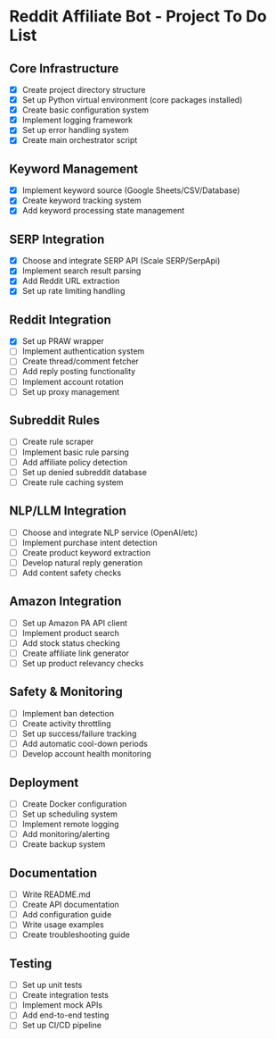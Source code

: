 # Reddit Affiliate Bot - Project To Do List

## Core Infrastructure
- [x] Create project directory structure
- [x] Set up Python virtual environment (core packages installed)
- [x] Create basic configuration system
- [x] Implement logging framework
- [x] Set up error handling system
- [x] Create main orchestrator script

## Keyword Management
- [x] Implement keyword source (Google Sheets/CSV/Database)
- [x] Create keyword tracking system
- [x] Add keyword processing state management

## SERP Integration
- [x] Choose and integrate SERP API (Scale SERP/SerpApi)
- [x] Implement search result parsing
- [x] Add Reddit URL extraction
- [x] Set up rate limiting handling

## Reddit Integration
- [x] Set up PRAW wrapper
- [ ] Implement authentication system
- [ ] Create thread/comment fetcher
- [ ] Add reply posting functionality
- [ ] Implement account rotation
- [ ] Set up proxy management

## Subreddit Rules
- [ ] Create rule scraper
- [ ] Implement basic rule parsing
- [ ] Add affiliate policy detection
- [ ] Set up denied subreddit database
- [ ] Create rule caching system

## NLP/LLM Integration
- [ ] Choose and integrate NLP service (OpenAI/etc)
- [ ] Implement purchase intent detection
- [ ] Create product keyword extraction
- [ ] Develop natural reply generation
- [ ] Add content safety checks

## Amazon Integration
- [ ] Set up Amazon PA API client
- [ ] Implement product search
- [ ] Add stock status checking
- [ ] Create affiliate link generator
- [ ] Set up product relevancy checks

## Safety & Monitoring
- [ ] Implement ban detection
- [ ] Create activity throttling
- [ ] Set up success/failure tracking
- [ ] Add automatic cool-down periods
- [ ] Develop account health monitoring

## Deployment
- [ ] Create Docker configuration
- [ ] Set up scheduling system
- [ ] Implement remote logging
- [ ] Add monitoring/alerting
- [ ] Create backup system

## Documentation
- [ ] Write README.md
- [ ] Create API documentation
- [ ] Add configuration guide
- [ ] Write usage examples
- [ ] Create troubleshooting guide

## Testing
- [ ] Set up unit tests
- [ ] Create integration tests
- [ ] Implement mock APIs
- [ ] Add end-to-end testing
- [ ] Set up CI/CD pipeline
